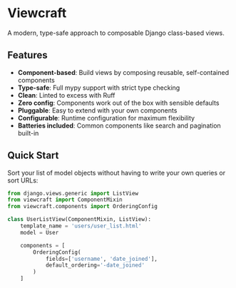 # Viewcraft

A modern, type-safe approach to composable Django class-based views.

## Features

- **Component-based**: Build views by composing reusable, self-contained components
- **Type-safe**: Full mypy support with strict type checking
- **Clean**: Linted to excess with Ruff
- **Zero config**: Components work out of the box with sensible defaults
- **Pluggable**: Easy to extend with your own components
- **Configurable**: Runtime configuration for maximum flexibility
- **Batteries included**: Common components like search and pagination built-in

## Quick Start

Sort your list of model objects without having to write your own queries or sort URLs:

```python
from django.views.generic import ListView
from viewcraft import ComponentMixin
from viewcraft.components import OrderingConfig

class UserListView(ComponentMixin, ListView):
    template_name = 'users/user_list.html'
    model = User

    components = [
        OrderingConfig(
            fields=['username', 'date_joined'],
            default_ordering='-date_joined'
        )
    ]
```
